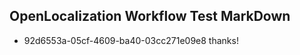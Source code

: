 ## OpenLocalization Workflow Test MarkDown
* 92d6553a-05cf-4609-ba40-03cc271e09e8 thanks!

<!--HONumber=Aug16_HO3-->


